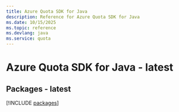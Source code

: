 ```yaml
---
title: Azure Quota SDK for Java
description: Reference for Azure Quota SDK for Java
ms.date: 10/15/2025
ms.topic: reference
ms.devlang: java
ms.service: quota
---
```

# Azure Quota SDK for Java - latest
## Packages - latest
[!INCLUDE [packages](quota-index.md)]